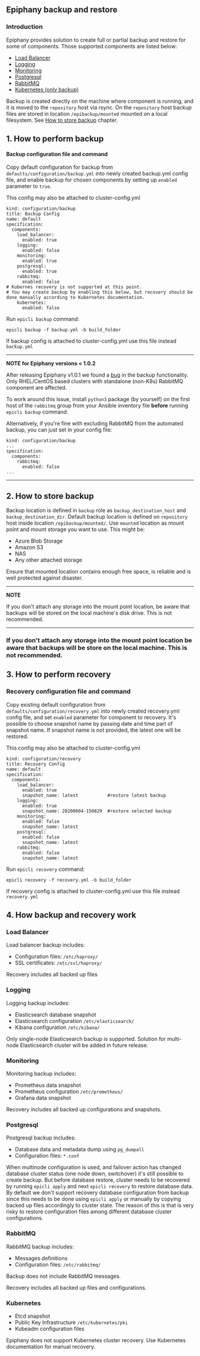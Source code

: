 ## Epiphany backup and restore

### Introduction

Epiphany provides solution to create full or partial backup and restore for some of components. Those supported components are listed below:

- [Load Balancer](#load-balancer)
- [Logging](#logging)
- [Monitoring](#monitoring)
- [Postgresql](#postgresql)
- [RabbitMQ](#rabbitmq)
- [Kubernetes (only backup)](#kubernetes)

Backup is created directly on the machine where component is running, and it is moved to the ``repository`` host via rsync. On the ``repository`` host backup files are stored in location ``/epibackup/mounted`` mounted on a local filesystem. 
See [How to store backup](#2-How-to-store-backup) chapter.

## 1. How to perform backup

#### Backup configuration file and command

Copy default configuration for backup from ``defaults/configuration/backup.yml`` into newly created backup.yml config file, and enable backup for chosen components by setting up ``enabled`` parameter to ``true``.

This config may also be attached to cluster-config.yml

```
kind: configuration/backup
title: Backup Config
name: default
specification:
  components:
    load_balancer:
      enabled: true
    logging:
      enabled: false
    monitoring:
      enabled: true
    postgresql:
      enabled: true
    rabbitmq:
      enabled: false
# Kubernes recovery is not supported at this point.
# You may create backup by enabling this below, but recovery should be done manually according to Kubernetes documentation.
    kubernetes:
      enabled: false
```

Run ``epicli backup`` command:
```
epicli backup -f backup.yml -b build_folder
```

If backup config is attached to cluster-config.yml use this file instead ``backup.yml``

---
**NOTE for Epiphany versions < 1.0.2**

After releasing Epiphany v1.0.1 we found a [bug](https://github.com/epiphany-platform/epiphany/issues/2920) in the backup
functionality. Only RHEL/CentOS based clusters with standalone (non-K8s) RabbitMQ component are affected.

To work around this issue, install `python3` package (by yourself) on the first host of the `rabbitmq` group from your
Ansible inventory file **before** running `epicli backup` command.

Alternatively, if you're fine with excluding RabbitMQ from the automated backup, you can just set in your config file:

```
kind: configuration/backup
...
specification:
  components:
    rabbitmq:
      enabled: false
...
```

---

## 2. How to store backup

Backup location is defined in ``backup`` role as ``backup_destination_host`` and ``backup_destination_dir``.
Default backup location is defined on ``repository`` host inside location ``/epibackup/mounted/``.
Use ``mounted`` location as mount point and mount storage you want to use. This might be:
- Azure Blob Storage
- Amazon S3
- NAS
- Any other attached storage

Ensure that mounted location contains enough free space, is reliable and is well protected against disaster.

---
**NOTE**

If you don't attach any storage into the mount point location, be aware that backups will be stored on the local
machine's disk drive. This is not recommended.

---

### If you don't attach any storage into the mount point location be aware that backups will be store on the local machine. This is not recommended.

## 3. How to perform recovery

### Recovery configuration file and command

Copy existing default configuration from ``defaults/configuration/recovery.yml`` into newly created recovery.yml config file, and set ``enabled`` parameter for component to recovery. It's possible to choose snapshot name by passing date and time part of snapshot name. If snapshot name is not provided, the latest one will be restored.

This config may also be attached to cluster-config.yml

```
kind: configuration/recovery
title: Recovery Config
name: default
specification:
  components:
    load_balancer:
      enabled: true
      snapshot_name: latest           #restore latest backup
    logging:
      enabled: true
      snapshot_name: 20200604-150829  #restore selected backup
    monitoring:
      enabled: false
      snapshot_name: latest
    postgresql:
      enabled: false
      snapshot_name: latest
    rabbitmq:
      enabled: false
      snapshot_name: latest
```

Run ``epicli recovery`` command:

``epicli recovery -f recovery.yml -b build_folder``

If recovery config is attached to cluster-config.yml use this file instead ``recovery.yml``

## 4. How backup and recovery work

### Load Balancer

Load balancer backup includes:
- Configuration files: ``/etc/haproxy/``
- SSL certificates: ``/etc/ssl/haproxy/``

Recovery includes all backed up files


### Logging

Logging backup includes:
- Elasticsearch database snapshot
- Elasticsearch configuration ``/etc/elasticsearch/``
- Kibana configuration ``/etc/kibana/``

Only single-node Elasticsearch backup is supported. Solution for multi-node Elasticsearch cluster will be added in future release.

### Monitoring
Monitoring backup includes:
- Prometheus data snapshot
- Prometheus configuration ``/etc/prometheus/``
- Grafana data snapshot

Recovery includes all backed up configurations and snapshots.

### Postgresql
Postgresql backup includes:
- Database data and metadata dump using ``pg_dumpall``
- Configuration files: ``*.conf``

When multinode configuration is used, and failover action has changed database cluster status (one node down, switchover) it's still possible to create backup. But before database restore, cluster needs to be recovered by running ``epicli apply`` and next ``epicli recovery`` to restore database data.
By default we don't support recovery database configuration from backup since this needs to be done using ``epicli apply`` or manually by copying backed up files accordingly to cluster state. The reason of this is that is very risky to restore configuration files among different database cluster configurations.

### RabbitMQ
RabbitMQ backup includes:
- Messages definitions
- Configuration files: ``/etc/rabbitmq/``

Backup does not include RabbitMQ messages.

Recovery includes all backed up files and configurations.

### Kubernetes
- Etcd snapshot
- Public Key Infrastructure ``/etc/kubernetes/pki``
- Kubeadm configuration files

Epiphany does not support Kubernetes cluster recovery. Use Kubernetes documentation for manual recovery.